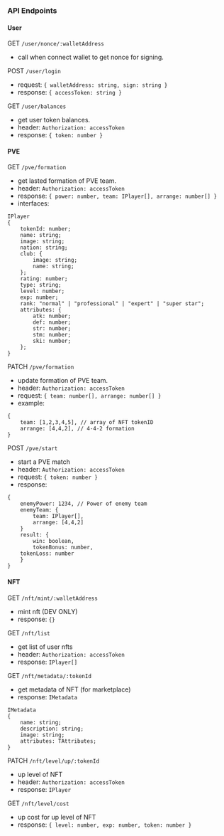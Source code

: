 ### API Endpoints

#### User
GET `/user/nonce/:walletAddress`

- call when connect wallet to get nonce for signing.

POST `/user/login`
- request: `{ walletAddress: string, sign: string }`
- response: `{ accessToken: string }`

GET `/user/balances`
- get user token balances.
- header: `Authorization: accessToken`
- response: `{ token: number }`

#### PVE

GET `/pve/formation`
- get lasted formation of PVE team.
- header: `Authorization: accessToken`
- response: `{ power: number, team: IPlayer[], arrange: number[] }`
- interfaces: 
```
IPlayer
{
    tokenId: number;
    name: string;
    image: string;
    nation: string;
    club: {
        image: string;
        name: string;
    };
    rating: number;
    type: string;
    level: number;
    exp: number;
    rank: "normal" | "professional" | "expert" | "super star";
    attributes: {
        atk: number;
        def: number;
        str: number;
        stm: number;
        ski: number;
    };
}
```

PATCH `/pve/formation`
- update formation of PVE team.
- header: `Authorization: accessToken`
- request: `{ team: number[], arrange: number[] }`
- example: 
```
{
    team: [1,2,3,4,5], // array of NFT tokenID
    arrange: [4,4,2], // 4-4-2 formation
}
```

POST `/pve/start`
- start a PVE match
- header: `Authorization: accessToken`
- request: `{ token: number }`
- response:
```
{
    enemyPower: 1234, // Power of enemy team
    enemyTeam: {
    	team: IPlayer[],
    	arrange: [4,4,2]
    }
    result: {
    	win: boolean,
        tokenBonus: number,
 	tokenLoss: number
    }
}
```

#### NFT

GET `/nft/mint/:walletAddress`
- mint nft (DEV ONLY)
- response: `{}`

GET `/nft/list`
- get list of user nfts
- header: `Authorization: accessToken`
- response: `IPlayer[]`

GET `/nft/metadata/:tokenId`
- get metadata of NFT (for marketplace)
- response: `IMetadata`
```
IMetadata
{
    name: string;
    description: string;
    image: string;
    attributes: TAttributes;
}
```

PATCH `/nft/level/up/:tokenId`
- up level of NFT
- header: `Authorization: accessToken`
- response: `IPlayer`

GET `/nft/level/cost`
- up cost for up level of NFT
- response: `{ level: number, exp: number, token: number }`

